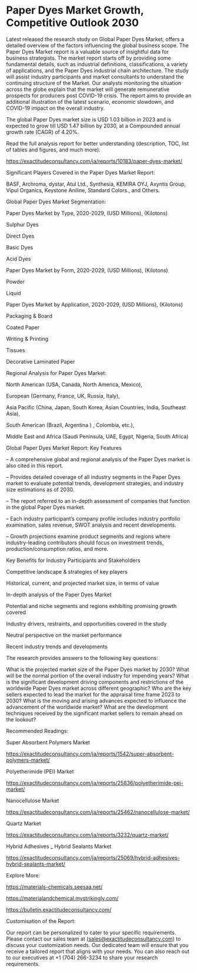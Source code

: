 # Paper Dyes Market Growth, Competitive Outlook 2030

Latest released the research study on Global Paper Dyes Market, offers a detailed overview of the factors influencing the global business scope. The Paper Dyes Market report is a valuable source of insightful data for business strategists. The market report starts off by providing some fundamental details, such as industrial definitions, classifications, a variety of applications, and the Paper Dyes industrial chain architecture. The study will assist industry participants and market consultants to understand the continuing structure of the Market. Our analysts monitoring the situation across the globe explain that the market will generate remunerative prospects for producers post COVID-19 crisis. The report aims to provide an additional illustration of the latest scenario, economic slowdown, and COVID-19 impact on the overall industry.

The global Paper Dyes market size is USD 1.03 billion in 2023 and is expected to grow till USD 1.47 billion by 2030, at a Compounded annual growth rate (CAGR) of 4.20%.

Read the full analysis report for better understanding (description, TOC, list of tables and figures, and much more):

https://exactitudeconsultancy.com/ja/reports/10183/paper-dyes-market/

Significant Players Covered in the Paper Dyes Market Report:

BASF, Archroma, dystar, Atul Ltd., Synthesia, KEMIRA OYJ, Axyntis Group, Vipul Organics, Keystone Aniline, Standard Colors., and Others.

Global Paper Dyes Market Segmentation:

Paper Dyes Market by Type, 2020-2029, (USD Millions), (Kilotons)

Sulphur Dyes

Direct Dyes

Basic Dyes

Acid Dyes

Paper Dyes Market by Form, 2020-2029, (USD Millions), (Kilotons)

Powder

Liquid

Paper Dyes Market by Application, 2020-2029, (USD Millions), (Kilotons)

Packaging & Board

Coated Paper

Writing & Printing

Tissues

Decorative Laminated Paper

Regional Analysis for Paper Dyes Market:

North American (USA, Canada, North America, Mexico),

European (Germany, France, UK, Russia, Italy),

Asia Pacific (China, Japan, South Korea, Asian Countries, India, Southeast Asia),

South American (Brazil, Argentina ) , Colombia, etc.),

Middle East and Africa (Saudi Peninsula, UAE, Egypt, Nigeria, South Africa)

Global Paper Dyes Market Report: Key Features

– A comprehensive global and regional analysis of the Paper Dyes market is also cited in this report.

– Provides detailed coverage of all industry segments in the Paper Dyes market to evaluate potential trends, development strategies, and industry size estimations as of 2030.

– The report referred to an in-depth assessment of companies that function in the global Paper Dyes market.

– Each industry participant’s company profile includes industry portfolio examination, sales revenue, SWOT analysis and recent developments.

– Growth projections examine product segments and regions where industry-leading contributors should focus on investment trends, production/consumption ratios, and more.

Key Benefits for Industry Participants and Stakeholders

Competitive landscape & strategies of key players

Historical, current, and projected market size, in terms of value

In-depth analysis of the Paper Dyes Market

Potential and niche segments and regions exhibiting promising growth covered

Industry drivers, restraints, and opportunities covered in the study

Neutral perspective on the market performance

Recent industry trends and developments

The research provides answers to the following key questions:

What is the projected market size of the Paper Dyes market by 2030?
What will be the normal portion of the overall industry for impending years?
What is the significant development driving components and restrictions of the worldwide Paper Dyes market across different geographic?
Who are the key sellers expected to lead the market for the appraisal time frame 2023 to 2030?
What is the moving and arising advances expected to influence the advancement of the worldwide market?
What are the development techniques received by the significant market sellers to remain ahead on the lookout?

Recommended Readings:

Super Absorbent Polymers Market

https://exactitudeconsultancy.com/ja/reports/1542/super-absorbent-polymers-market/

Polyetherimide (PEI) Market

https://exactitudeconsultancy.com/ja/reports/25836/polyetherimide-pei-market/

Nanocellulose Market

https://exactitudeconsultancy.com/ja/reports/25462/nanocellulose-market/

Quartz Market

https://exactitudeconsultancy.com/ja/reports/3232/quartz-market/

Hybrid Adhesives _ Hybrid Sealants Market

https://exactitudeconsultancy.com/ja/reports/25069/hybrid-adhesives-hybrid-sealants-market/

Explore More:

https://materials-chemicals.seesaa.net/

https://materialandchemical.mystrikingly.com/

https://bulletin.exactitudeconsultancy.com/

Customisation of the Report:

Our report can be personalized to cater to your specific requirements. Please contact our sales team at (sales@exactitudeconsultancy.com) to discuss your customization needs. Our dedicated team will ensure that you receive a tailored report that aligns with your needs. You can also reach out to our executives at +1 (704) 266-3234 to share your research requirements.
